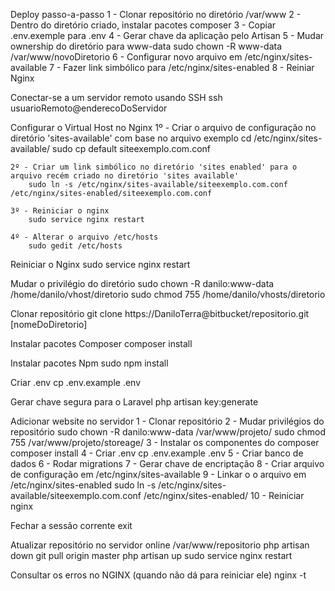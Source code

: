 Deploy passo-a-passo
	1 - Clonar repositório no diretório /var/www
	2 - Dentro do diretório criado, instalar pacotes composer
	3 - Copiar .env.exemple para .env
	4 - Gerar chave da aplicação pelo Artisan
	5 - Mudar ownership do diretório para www-data
		sudo chown -R www-data /var/www/novoDiretorio
  6 - Configurar novo arquivo em /etc/nginx/sites-available
	7 - Fazer link simbólico para /etc/nginx/sites-enabled
	8 - Reiniar Nginx

Conectar-se a um servidor remoto usando SSH
	ssh usuarioRemoto@enderecoDoServidor

Configurar o Virtual Host no Nginx
	1º - Criar o arquivo de configuração no diretório 'sites-available' com base no arquivo exemplo
		cd /etc/nginx/sites-available/
		sudo cp default siteexemplo.com.conf

	2º - Criar um link simbólico no diretório 'sites enabled' para o arquivo recém criado no diretório 'sites available'
		sudo ln -s /etc/nginx/sites-available/siteexemplo.com.conf /etc/nginx/sites-enabled/siteexemplo.com.conf

	3º - Reiniciar o nginx
		sudo service nginx restart

	4º - Alterar o arquivo /etc/hosts
		sudo gedit /etc/hosts

Reiniciar o Nginx
	sudo service nginx restart

Mudar o privilégio do diretório
	sudo chown -R danilo:www-data /home/danilo/vhost/diretorio
	sudo chmod 755 /home/danilo/vhosts/diretorio

Clonar repositório
	git clone https://DaniloTerra@bitbucket/repositorio.git [nomeDoDiretorio]

Instalar pacotes Composer
	composer install

Instalar pacotes Npm
	sudo npm install

Criar .env
	cp .env.example .env

Gerar chave segura para o Laravel
	php artisan key:generate

Adicionar website no servidor
	1 - Clonar repositório
	2 - Mudar privilégios do repositório
		sudo chown -R danilo:www-data /var/www/projeto/
		sudo chmod 755 /var/www/projeto/storeage/
  3 - Instalar os componentes do composer
		composer install
  4 - Criar .env
		cp .env.example .env
	5 - Criar banco de dados
	6 - Rodar migrations
	7 - Gerar chave de encriptação
	8 - Criar arquivo de configuração em /etc/nginx/sites-available
	9 - Linkar o o arquivo em /etc/nginx/sites-enabled
		sudo ln -s /etc/nginx/sites-available/siteexemplo.com.conf /etc/nginx/sites-enabled/
	10 - Reiniciar nginx

Fechar a sessão corrente
	exit

Atualizar repositório no servidor online
	/var/www/repositorio
	php artisan down
	git pull origin master
	php artisan up
	sudo service nginx restart

Consultar os erros no NGINX (quando não dá para reiniciar ele)
	nginx -t
